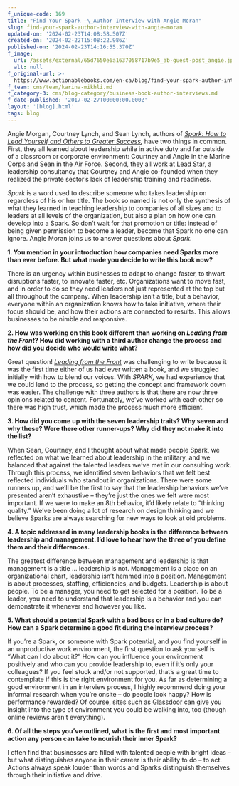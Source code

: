 ```yaml
---
f_unique-code: 169
title: "Find Your Spark —\_Author Interview with Angie Moran"
slug: find-your-spark-author-interview-with-angie-moran
updated-on: '2024-02-23T14:08:58.507Z'
created-on: '2024-02-22T15:08:22.986Z'
published-on: '2024-02-23T14:16:55.370Z'
f_image:
  url: /assets/external/65d7650e6a1637058717b9e5_ab-guest-post_angie.jpeg
  alt: null
f_original-url: >-
  https://www.actionablebooks.com/en-ca/blog/find-your-spark-author-interview-with-angie-moran/
f_team: cms/team/karina-mikhli.md
f_category-3: cms/blog-category/business-book-author-interviews.md
f_date-published: '2017-02-27T00:00:00.000Z'
layout: '[blog].html'
tags: blog
---
```


Angie Morgan, Courtney Lynch, and Sean Lynch, authors of [_Spark: How to Lead Yourself and Others to Greater Success_](http://leadstar.us/spark-book/)_,_ have two things in common. First, they all learned about leadership while in active duty and far outside of a classroom or corporate environment: Courtney and Angie in the Marine Corps and Sean in the Air Force. Second, they all work at [Lead Star](http://leadstar.us/), a leadership consultancy that Courtney and Angie co-founded when they realized the private sector’s lack of leadership training and readiness.

_Spark_ is a word used to describe someone who takes leadership on regardless of his or her title. The book so named is not only the synthesis of what they learned in teaching leadership to companies of all sizes and to leaders at all levels of the organization, but also a plan on how one can develop into a Spark. So don’t wait for that promotion or title: instead of being given permission to become a leader, become that Spark no one can ignore. Angie Moran joins us to answer questions about _Spark._

**1\. You mention in your introduction how companies need Sparks more than ever before. But what made you decide to write this book now?**

There is an urgency within businesses to adapt to change faster, to thwart disruptions faster, to innovate faster, etc. Organizations want to move fast, and in order to do so they need leaders not just represented at the top but all throughout the company. When leadership isn’t a title, but a behavior, everyone within an organization knows how to take initiative, where their focus should be, and how their actions are connected to results. This allows businesses to be nimble and responsive.

**2\. How was working on this book different than working on _Leading from the Front_? How did working with a third author change the process and how did you decide who would write what?**

Great question! [_Leading from the Front_](http://leadstar.us/resources-events/books/) was challenging to write because it was the first time either of us had ever written a book, and we struggled initially with how to blend our voices. With _SPARK,_ we had experience that we could lend to the process, so getting the concept and framework down was easier. The challenge with three authors is that there are now three opinions related to content. Fortunately, we’ve worked with each other so there was high trust, which made the process much more efficient.

**3\. How did you come up with the seven leadership traits? Why seven and why these? Were there other runner-ups? Why did they not make it into the list?**

When Sean, Courtney, and I thought about what made people Spark, we reflected on what we learned about leadership in the military, and we balanced that against the talented leaders we’ve met in our consulting work. Through this process, we identified seven behaviors that we felt best reflected individuals who standout in organizations. There were some runners up, and we’ll be the first to say that the leadership behaviors we’ve presented aren’t exhaustive – they’re just the ones we felt were most important. If we were to make an 8th behavior, it’d likely relate to “thinking quality.” We’ve been doing a lot of research on design thinking and we believe Sparks are always searching for new ways to look at old problems.

**4\. A topic addressed in many leadership books is the difference between leadership and management. I’d love to hear how the three of you define them and their differences.**

The greatest difference between management and leadership is that management is a title … leadership is not. Management is a place on an organizational chart, leadership isn’t hemmed into a position. Management is about processes, staffing, efficiencies, and budgets. Leadership is about people. To be a manager, you need to get selected for a position. To be a leader, you need to understand that leadership is a behavior and you can demonstrate it whenever and however you like.

**5\. What should a potential Spark with a bad boss or in a bad culture do? How can a Spark determine a good fit during the interview process?**

If you’re a Spark, or someone with Spark potential, and you find yourself in an unproductive work environment, the first question to ask yourself is “What can I do about it?” How can you influence your environment positively and who can you provide leadership to, even if it’s only your colleagues? If you feel stuck and/or not supported, that’s a great time to contemplate if this is the right environment for you. As far as determining a good environment in an interview process, I highly recommend doing your informal research when you’re onsite – do people look happy? How is performance rewarded? Of course, sites such as [Glassdoor](https://www.glassdoor.ca/Reviews/Glassdoor-Reviews-E100431.htm?countryRedirect=true) can give you insight into the type of environment you could be walking into, too (though online reviews aren’t everything).

**6\. Of all the steps you’ve outlined, what is the first and most important action any person can take to nourish their inner Spark?**

I often find that businesses are filled with talented people with bright ideas – but what distinguishes anyone in their career is their ability to do – to act. Actions always speak louder than words and Sparks distinguish themselves through their initiative and drive.
